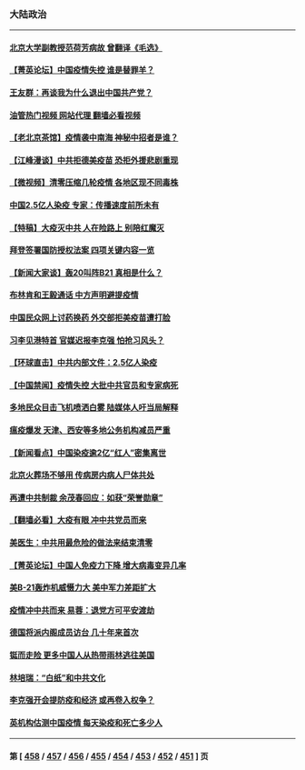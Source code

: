 ### 大陆政治
---
#### [北京大学副教授范荷芳病故 曾翻译《毛选》](../../pages/ncid277/n13890768.md?12240845) 
#### [【菁英论坛】中国疫情失控 谁是替罪羊？](../../pages/ncid277/n13890778.md?12240845) 
#### [王友群：再谈我为什么退出中国共产党？](../../pages/ncid277/n13890217.md?12240845) 
#### [油管热门视频 网站代理 翻墙必看视频](http://138.2.39.72:81/youtube.html?epic-marker?12240845)
#### [【老北京茶馆】疫情袭中南海 神秘中招者是谁？](../../pages/ncid277/n13890683.md?12240845) 
#### [【江峰漫谈】中共拒德美疫苗 恐拒外援悲剧重现](../../pages/ncid277/n13890686.md?12240845) 
#### [【微视频】清零压缩几轮疫情 各地区现不同毒株](../../pages/ncid277/n13890621.md?12240845) 
#### [中国2.5亿人染疫 专家：传播速度前所未有](../../pages/ncid277/n13890708.md?12240845) 
#### [【特稿】大疫灭中共 人在险路上 别陪红魔灭](../../pages/ncid277/n13890697.md?12240845) 
#### [拜登签署国防授权法案 四项关键内容一览](../../pages/ncid277/n13890669.md?12240845) 
#### [【新闻大家谈】轰20叫阵B21 真相是什么？](../../pages/ncid277/n13890509.md?12240845) 
#### [布林肯和王毅通话 中方声明避提疫情](../../pages/ncid277/n13890572.md?12240845) 
#### [中国民众网上讨药换药 外交部拒美疫苗遭打脸](../../pages/ncid277/n13890551.md?12240845) 
#### [习李见港特首 官媒迟报李克强 怕抢习风头？](../../pages/ncid277/n13890471.md?12240845) 
#### [【环球直击】中共内部文件：2.5亿人染疫](../../pages/ncid277/n13890056.md?12240845) 
#### [【中国禁闻】疫情失控 大批中共官员和专家病死](../../pages/ncid277/n13890074.md?12240845) 
#### [多地民众目击飞机喷洒白雾 陆媒体人吁当局解释](../../pages/ncid277/n13890343.md?12240845) 
#### [瘟疫爆发 天津、西安等多地公务机构减员严重](../../pages/ncid277/n13890266.md?12240845) 
#### [【新闻看点】中国染疫逾2亿“红人”密集离世](../../pages/ncid277/n13890084.md?12240845) 
#### [北京火葬场不够用 传病房内病人尸体共处](../../pages/ncid277/n13890232.md?12240845) 
#### [再遭中共制裁 余茂春回应：如获“荣誉勋章”](../../pages/ncid277/n13890124.md?12240845) 
#### [【翻墙必看】大疫有眼 冲中共党员而来](../../pages/ncid277/n13890157.md?12240845) 
#### [美医生：中共用最危险的做法来结束清零](../../pages/ncid277/n13889983.md?12240845) 
#### [【菁英论坛】中国人免疫力下降 增大病毒变异几率](../../pages/ncid277/n13889955.md?12240845) 
#### [美B-21轰炸机威慑力大 美中军力差距扩大](../../pages/ncid277/n13888690.md?12240845) 
#### [疫情冲中共而来 易蓉：退党方可平安渡劫](../../pages/ncid277/n13889953.md?12240845) 
#### [德国将派内阁成员访台 几十年来首次](../../pages/ncid277/n13889940.md?12240845) 
#### [铤而走险 更多中国人从热带雨林逃往美国](../../pages/ncid277/n13889947.md?12240845) 
#### [林培瑞：“白纸”和中共文化](../../pages/ncid277/n13889935.md?12240845) 
#### [李克强开会提防疫和经济 或再卷入权争？](../../pages/ncid277/n13889903.md?12240845) 
#### [英机构估测中国疫情 每天染疫和死亡多少人](../../pages/ncid277/n13889902.md?12240845) 

---
#### 第 [ [458](./458.md?12240845) / [457](./457.md?12240845) / [456](./456.md?12240845) / [455](./455.md?12240845) / [454](./454.md?12240845) / [453](./453.md?12240845) / [452](./452.md?12240845) / [451](./451.md?12240845) ] 页
